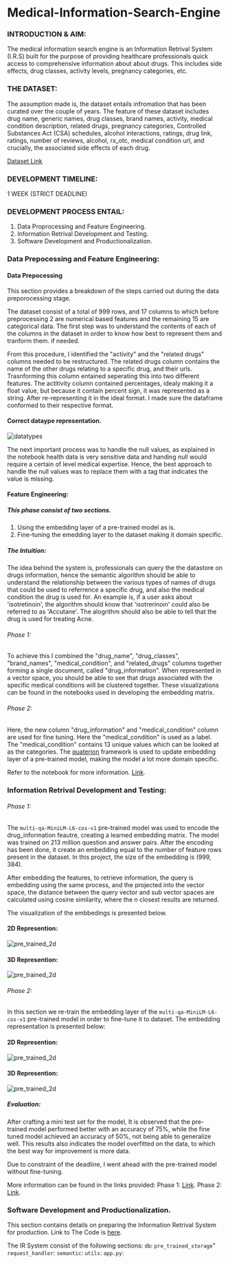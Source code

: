 # Medical-Information-Search-Engine

### INTRODUCTION & AIM:
The medical information search engine is an Information Retrival System (I.R.S) built for the purpose of providing healthcare professionals
quick access to comprehensive information about about drugs. This includes side effects, drug classes, activity levels, pregnancy categories, 
etc.

### THE DATASET:
The assumption made is, the dataset entails infromation that has been curated over the couple of years. The feature of these dataset includes
drug name, generic names, drug classes, brand names, activity, medical condition description, related drugs, pregnancy categories, 
Controlled Substances Act (CSA) schedules, alcohol interactions, ratings, drug link, ratings,  number of reviews, alcohol, rx_otc, 
medical condition url, and crucially, the associated side effects of each drug.

[Dataset Link](https://drive.google.com/file/d/1Jx2alhRYKWiS1krOdL_kndMcYEVFwgm2/view?usp=sharing)

### DEVELOPMENT TIMELINE:
 1 WEEK (STRICT DEADLINE)

### DEVELOPMENT PROCESS ENTAIL:
1. Data Proprocessing and Feature Engineering.
2. Information Retrival Development and Testing.
3. Software Development and Productionalization.


### Data Prepocessing and Feature Engineering:
#### Data Prepocessing
This section provides a breakdown of the steps carried out during the data preporocessing stage. 

The dataset consist of a total of 999 rows, and 17 columns to which before preprocessing  2 are numerical based features and the remaining 15 are categorical data.
The first step was to understand the contents of each of the columns in the dataset in order to know how best to represent them and tranform them.
if needed.

From this procedure, I identified the "activity" and the "related drugs" columns needed to be restructured. The related drugs column
contains the name of the other drugs relating to a specific drug, and their urls. Trasnforming this column entained seperating this into two different
features. The actitivity column contained percentages, idealy making it a float value, but because it contain percent sign, it was represented
as a string. After re-representing it in the ideal format. I made sure the dataframe conformed to their respective format.

#### Correct dataype representation.
![datatypes](images/datatypes.png)

The next important process was to handle the null values, as explained in the notebook health data is very sensitive data and handing null
would require a certain of level medical expertise. Hence, the best approach to handle the null values was to replace them with a tag that 
indicates the value is missing.

#### Feature Engineering:
##### This phase consist of two sections. 
1. Using the embedding layer of a pre-trained model as is.
2. Fine-tuning the emedding layer to the dataset making it domain specific.

##### The Intuition:
The idea behind the system is, professionals can query the the datastore on drugs information, hence the semantic algorithm should be able to 
understand the relationship between the various types of names of drugs that could be used to referrence a specific drug, and also the medical 
condition the drug is used for. An example is, if a user asks about 'isotretinoin', the algorithm should know that 'isotrerinoin' could also 
be referred to as 'Accutane'. The alogrithm should also be able to tell that the drug is used for treating Acne.

###### Phase 1:
To achieve this I combined the "drug_name", "drug_classes", "brand_names", "medical_condition", and "related_drugs" columns together forming a single document,
called "drug_information". When represented in a vector space, you should be able to see that drugs associated with the specific medical conditions will be clustered together. 
These visualizations can be found in the notebooks used in developing the embedding matrix.


###### Phase 2:
Here, the new column "drug_information" and "medical_condition" column are used for fine tuning. Here the "medical_condition" is used as a label. 
The "medical_condition" contains 13 unique values which can be looked at as the categories. The [quaterion](https://github.com/qdrant/quaterion) framework is used to update
embedding layer of a pre-trained model, making the model a lot more domain specific. 

Refer to the notebook for more information. [Link](https://github.com/kene111/Medical-Information-Search-Engine/blob/main/notebooks/IRS-DATA-PREPROCESSING.ipynb).


### Information Retrival Development and Testing:
###### Phase 1:
The ```multi-qa-MiniLM-L6-cos-v1``` pre-trained model was used to encode the drug_information feautre, creating a learned embedding matrix.
The model was trained on 213 million question and answer pairs. After the encoding has been done, it create an embedding equal to the number of 
feature rows present in the dataset. In this project, the size of the embedding is (999, 384). 

After embedding the features, to retrieve information, the query is embedding using the same process, and the projected into the vector space,
the distance between the query vector and sub vector spaces are calculated using cosine similarity, where the n closest results are returned.
 
The visualization of the embbedings is presented below.

#### 2D Represention:
![pre_trained_2d](images/2d_pre_trained_representations.png)

#### 3D Represention:
![pre_trained_2d](images/3d_pre_trained_representations.png)


###### Phase 2:
In this section we re-train the embedding layer of the ```multi-qa-MiniLM-L6-cos-v1``` pre-trained model in order to fine-tune it to dataset.
The embedding representation is presented below:

#### 2D Represention:
![pre_trained_2d](images/2d_fine_tuned_representations.png)

#### 3D Represention:
![pre_trained_2d](images/3d_fine_tuned_representations.png)


##### Evaluation:
After crafting a mini test set for the model, It is observed that the pre-trained model performed better with an accuracy of 75%, while the
fine tuned model achieved an accuracy of 50%, not being able to generalize well. This results also indicates the model overfitted on the data,
to which the best way for improvement is more data.

Due to constraint of the deadline, I went ahead with the pre-trained model without fine-tuning.

More information can be found in the links provided:
Phase 1: [Link](https://github.com/kene111/Medical-Information-Search-Engine/blob/main/notebooks/INFORMATION%20RETRIVAL%20LOGIC%20-%20%20PHASE%201.ipynb).
Phase 2: [Link](https://github.com/kene111/Medical-Information-Search-Engine/blob/main/notebooks/INFORMATION%20RETRIVAL%20LOGIC%20-%20%20PHASE%202.ipynb).


### Software Development and Productionalization.

This section contains details on preparing the Information Retrival System for production. Link to The Code is [here](https://github.com/kene111/Medical-Information-Search-Engine/tree/main/IRS).

The IR System consist of the following sections:
```db```:
```pre_trained_storage```"
```request_handler```:
```semantic```:
```utils```:
```app.py```:



